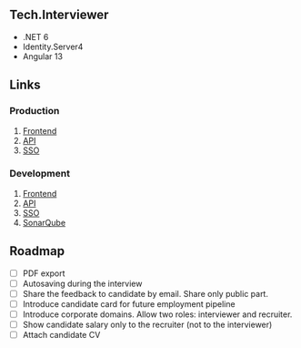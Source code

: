 ## Tech.Interviewer

- .NET 6
- Identity.Server4
- Angular 13

## Links

### Production
1. [Frontend](https://techinterview.space)
2. [API](https://api.techinterview.space)
3. [SSO](https://sso.techinterview.space)

### Development

1. [Frontend](https://qa.techinterview.space)
2. [API](https://qa.api.techinterview.space)
3. [SSO](https://qa.sso.techinterview.space)
4. [SonarQube](https://sonarqube.petrelai.xyz/project/issues?id=qa-petrel.taxer&resolved=false)

## Roadmap

- [ ] PDF export
- [ ] Autosaving during the interview
- [ ] Share the feedback to candidate by email. Share only public part.
- [ ] Introduce candidate card for future employment pipeline
- [ ] Introduce corporate domains. Allow two roles: interviewer and recruiter.
- [ ] Show candidate salary only to the recruiter (not to the interviewer)
- [ ] Attach candidate CV
